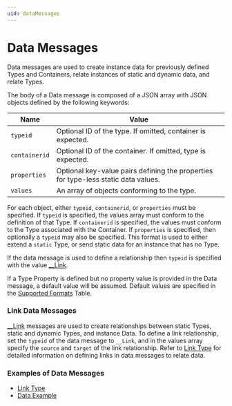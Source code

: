```yaml
---
uid: dataMessages
---
```


# Data Messages

Data messages are used to create instance data for previously defined Types and Containers, relate instances of static and dynamic data, and relate Types. 
 
The body of a Data message is composed of a JSON array with JSON objects defined by the following keywords: 

| Name | Value |
| --- | --- |
| `typeid` | Optional ID of the type. If omitted, container is expected. |
| `containerid` | Optional ID of the container. If omitted, type is expected. |
| `properties` | Optional key-value pairs defining the properties for type-less static data values. |
| `values` | An array of objects conforming to the type. |

For each object, either `typeid`, `containerid`, or `properties` must be specified. 
If `typeid` is specified, the values array must conform to the definition of that Type. 
If `containerid` is specified, the values must conform to the Type associated with the Container.
If `properties` is specified, then optionally a `typeid` may also be specified. This format is used to either extend a `static` Type, or send static data for an instance that has no Type.

If the data message is used to define a relationship then `typeid` is specified with the value [__Link](xref:linkType).

If a Type Property is defined but no property value is provided in the Data message, a default value will be assumed. Default values are specified 
in the [Supported Formats](xref:typePropertiesAndFormats) Table.

	
### Link Data Messages

[__Link](xref:linkType) messages are used to create relationships between static Types, static and dynamic Types, and instance Data.
To define a link relationship, set the `typeid` of the data message to `__Link`, and in the values array specify the `source` and `target` of the link relationship. 
Refer to [Link Type](xref:linkType) for detailed information on defining links in data messages to relate data. 

### Examples of Data Messages 

   - [Link Type](xref:linkType)
   - [Data Example](xref:dataExample)


